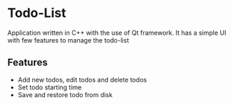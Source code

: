 # Todo-List
Application written in C++ with the use of Qt framework. It has a simple UI with few features to manage the todo-list

## Features
- Add new todos, edit todos and delete todos
- Set todo starting time
- Save and restore todo from disk

